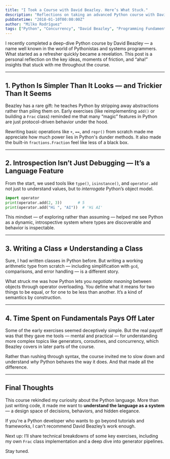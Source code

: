 ```yaml
---
title: "I Took a Course with David Beazley. Here’s What Stuck."
description: "Reflections on taking an advanced Python course with David Beazley — and how it reshaped my understanding of the language."
pubDatetime: "2018-01-10T00:00:00Z"
author: "Milko Rodríguez"
tags: ["Python", "Concurrency", "David Beazley", "Programming Fundamentals", "Learning"]
---
```


I recently completed a deep-dive Python course by David Beazley — a name well known in the world of Pythonistas and systems programmers. What started as a refresher quickly became a revelation. This post is a personal reflection on the key ideas, moments of friction, and “aha!” insights that stuck with me throughout the course.

---

## 1. Python Is Simpler Than It Looks — and Trickier Than It Seems

Beazley has a rare gift: he teaches Python by stripping away abstractions rather than piling them on. Early exercises (like reimplementing `add()` or building a `Frac` class) reminded me that many “magic” features in Python are just protocol-driven behavior under the hood.

Rewriting basic operations like `+`, `==`, and `repr()` from scratch made me appreciate how much power lies in Python's dunder methods. It also made the built-in `fractions.Fraction` feel like less of a black box.

---

## 2. Introspection Isn’t Just Debugging — It’s a Language Feature

From the start, we used tools like `type()`, `isinstance()`, and `operator.add` not just to understand values, but to _interrogate_ Python’s object model.

```python
import operator
print(operator.add(2, 3))       # 5
print(operator.add("Hi ", "AI"))  # 'Hi AI'
```

This mindset — of exploring rather than assuming — helped me see Python as a dynamic, introspective system where types are discoverable and behavior is inspectable.

---

## 3. Writing a Class ≠ Understanding a Class

Sure, I had written classes in Python before. But writing a working arithmetic type from scratch — including simplification with `gcd`, comparisons, and error handling — is a different story.

What struck me was how Python lets you *negotiate meaning* between objects through operator overloading. You define what it means for two things to be equal, or for one to be less than another. It’s a kind of semantics by construction.

---

## 4. Time Spent on Fundamentals Pays Off Later

Some of the early exercises seemed deceptively simple. But the real payoff was that they gave me tools — mental and practical — for understanding more complex topics like generators, coroutines, and concurrency, which Beazley covers in later parts of the course.

Rather than rushing through syntax, the course invited me to slow down and understand *why* Python behaves the way it does. And that made all the difference.

---

## Final Thoughts

This course rekindled my curiosity about the Python language. More than just writing code, it made me want to **understand the language as a system** — a design space of decisions, behaviors, and hidden elegance.

If you're a Python developer who wants to go beyond tutorials and frameworks, I can’t recommend David Beazley’s work enough.

Next up: I’ll share technical breakdowns of some key exercises, including my own `Frac` class implementation and a deep dive into generator pipelines.

Stay tuned.
